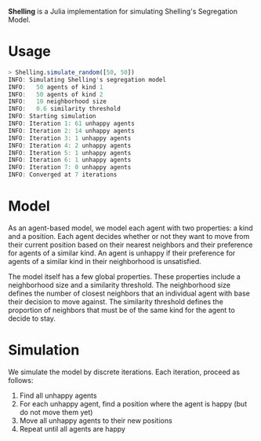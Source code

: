 **Shelling** is a Julia implementation for simulating Shelling's Segregation
Model.

Usage
=====

```julia
> Shelling.simulate_random([50, 50])
INFO: Simulating Shelling's segregation model
INFO:   50 agents of kind 1
INFO:   50 agents of kind 2
INFO:   10 neighborhood size
INFO:   0.6 similarity threshold
INFO: Starting simulation
INFO: Iteration 1: 61 unhappy agents
INFO: Iteration 2: 14 unhappy agents
INFO: Iteration 3: 1 unhappy agents
INFO: Iteration 4: 2 unhappy agents
INFO: Iteration 5: 1 unhappy agents
INFO: Iteration 6: 1 unhappy agents
INFO: Iteration 7: 0 unhappy agents
INFO: Converged at 7 iterations
```

Model
=====

As an agent-based model, we model each agent with two properties: a kind and a
position. Each agent decides whether or not they want to move from their
current position based on their nearest neighbors and their preference for
agents of a similar kind. An agent is unhappy if their preference for agents of
a similar kind in their neighborhood is unsatisfied.

The model itself has a few global properties. These properties include a
neighborhood size and a similarity threshold. The neighborhood size defines the
number of closest neighbors that an individual agent with base their decision
to move against. The similarity threshold defines the proportion of neighbors
that must be of the same kind for the agent to decide to stay.

Simulation
==========

We simulate the model by discrete iterations. Each iteration, proceed as follows:

1. Find all unhappy agents
2. For each unhappy agent, find a position where the agent is happy (but do not move them yet)
3. Move all unhappy agents to their new positions
4. Repeat until all agents are happy
